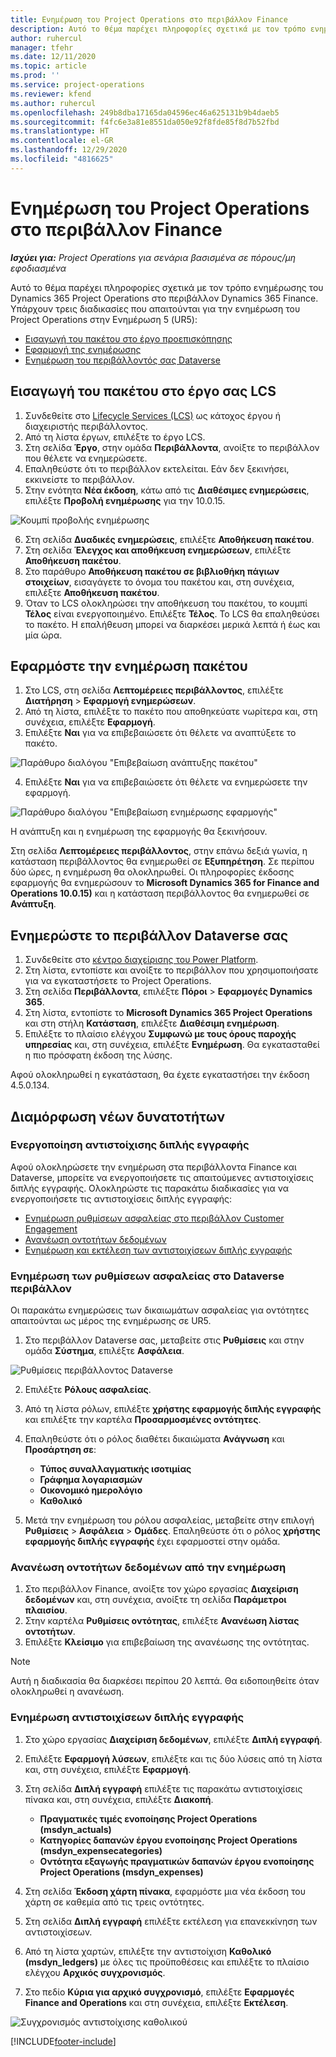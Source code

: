 ```yaml
---
title: Ενημέρωση του Project Operations στο περιβάλλον Finance
description: Αυτό το θέμα παρέχει πληροφορίες σχετικά με τον τρόπο ενημέρωσης του Project Operations στο περιβάλλον Dynamics 365 Finance.
author: ruhercul
manager: tfehr
ms.date: 12/11/2020
ms.topic: article
ms.prod: ''
ms.service: project-operations
ms.reviewer: kfend
ms.author: ruhercul
ms.openlocfilehash: 249b8dba17165da04596ec46a625131b9b4daeb5
ms.sourcegitcommit: f4fc6e3a81e8551da050e92f8fde85f8d7b52fbd
ms.translationtype: HT
ms.contentlocale: el-GR
ms.lasthandoff: 12/29/2020
ms.locfileid: "4816625"
---
```

# <a name="update-project-operations-in-your-finance-environment"></a>Ενημέρωση του Project Operations στο περιβάλλον Finance

_**Ισχύει για:** Project Operations για σενάρια βασισμένα σε πόρους/μη εφοδιασμένα_


Αυτό το θέμα παρέχει πληροφορίες σχετικά με τον τρόπο ενημέρωσης του Dynamics 365 Project Operations στο περιβάλλον Dynamics 365 Finance. Υπάρχουν τρεις διαδικασίες που απαιτούνται για την ενημέρωση του Project Operations στην Ενημέρωση 5 (UR5):

- [Εισαγωγή του πακέτου στο έργο προεπισκόπησης](#import)
- [Εφαρμογή της ενημέρωσης](#apply)
- [Ενημέρωση του περιβάλλοντός σας Dataverse](#update)

## <a name="import-the-package-into-your-lcs-project"></a><a name="import"></a>Εισαγωγή του πακέτου στο έργο σας LCS

1. Συνδεθείτε στο [Lifecycle Services (LCS)](https://lcs.dynamics.com/) ως κάτοχος έργου ή διαχειριστής περιβάλλοντος.
2. Από τη λίστα έργων, επιλέξτε το έργο LCS.
3. Στη σελίδα **Έργο**, στην ομάδα **Περιβάλλοντα**, ανοίξτε το περιβάλλον που θέλετε να ενημερώσετε.
4. Επαληθεύστε ότι το περιβάλλον εκτελείται. Εάν δεν ξεκινήσει, εκκινείστε το περιβάλλον.
5. Στην ενότητα **Νέα έκδοση**, κάτω από τις **Διαθέσιμες ενημερώσεις**, επιλέξτε **Προβολή ενημέρωσης** για την 10.0.15.

![Κουμπί προβολής ενημέρωσης](media/view-update.png)

6. Στη σελίδα **Δυαδικές ενημερώσεις**, επιλέξτε **Αποθήκευση πακέτου**.
7. Στη σελίδα **Έλεγχος και αποθήκευση ενημερώσεων**, επιλέξτε **Αποθήκευση πακέτου**.
8. Στο παράθυρο **Αποθήκευση πακέτου σε βιβλιοθήκη πάγιων στοιχείων**, εισαγάγετε το όνομα του πακέτου και, στη συνέχεια, επιλέξτε **Αποθήκευση πακέτου**.
9. Όταν το LCS ολοκληρώσει την αποθήκευση του πακέτου, το κουμπί **Τέλος** είναι ενεργοποιημένο. Επιλέξτε **Τέλος**. Το LCS θα επαληθεύσει το πακέτο. Η επαλήθευση μπορεί να διαρκέσει μερικά λεπτά ή έως και μία ώρα.


## <a name="apply-the-package-update"></a><a name="apply"></a>Εφαρμόστε την ενημέρωση πακέτου

1. Στο LCS, στη σελίδα **Λεπτομέρειες περιβάλλοντος**, επιλέξτε **Διατήρηση** > **Εφαρμογή ενημερώσεων**.
2. Από τη λίστα, επιλέξτε το πακέτο που αποθηκεύατε νωρίτερα και, στη συνέχεια, επιλέξτε **Εφαρμογή**.
3. Επιλέξτε **Ναι** για να επιβεβαιώσετε ότι θέλετε να αναπτύξετε το πακέτο.

![Παράθυρο διαλόγου "Επιβεβαίωση ανάπτυξης πακέτου"](media/confirm-package-deployment.png)

4. Επιλέξτε **Ναι** για να επιβεβαιώσετε ότι θέλετε να ενημερώσετε την εφαρμογή.

![Παράθυρο διαλόγου "Επιβεβαίωση ενημέρωσης εφαρμογής"](media/confirm-application-update.png)

Η ανάπτυξη και η ενημέρωση της εφαρμογής θα ξεκινήσουν. 

Στη σελίδα **Λεπτομέρειες περιβάλλοντος**, στην επάνω δεξιά γωνία, η κατάσταση περιβάλλοντος θα ενημερωθεί σε **Εξυπηρέτηση**. Σε περίπου δύο ώρες, η ενημέρωση θα ολοκληρωθεί. Οι πληροφορίες έκδοσης εφαρμογής θα ενημερώσουν το **Microsoft Dynamics 365 for Finance and Operations 10.0.15)** και η κατάσταση περιβάλλοντος θα ενημερωθεί σε **Ανάπτυξη**.


## <a name="update-your-dataverse-environment"></a><a name="update"></a>Ενημερώστε το περιβάλλον Dataverse σας

1. Συνδεθείτε στο [κέντρο διαχείρισης του Power Platform](https://admin.powerplatform.com/).
2. Στη λίστα, εντοπίστε και ανοίξτε το περιβάλλον που χρησιμοποιήσατε για να εγκαταστήσετε το Project Operations.
3. Στη σελίδα **Περιβάλλοντα**, επιλέξτε **Πόροι** > **Εφαρμογές Dynamics 365**.
4. Στη λίστα, εντοπίστε το **Microsoft Dynamics 365 Project Operations** και στη στήλη **Κατάσταση**, επιλέξτε **Διαθέσιμη ενημέρωση**.
5. Επιλέξτε το πλαίσιο ελέγχου **Συμφωνώ με τους όρους παροχής υπηρεσίας** και, στη συνέχεια, επιλέξτε **Ενημέρωση**. Θα εγκατασταθεί η πιο πρόσφατη έκδοση της λύσης.

Αφού ολοκληρωθεί η εγκατάσταση, θα έχετε εγκαταστήσει την έκδοση 4.5.0.134.

## <a name="configure-new-features"></a>Διαμόρφωση νέων δυνατοτήτων

### <a name="enable-dual-write-mapping"></a>Ενεργοποίηση αντιστοίχισης διπλής εγγραφής

Αφού ολοκληρώσετε την ενημέρωση στα περιβάλλοντα Finance και Dataverse, μπορείτε να ενεργοποιήσετε τις απαιτούμενες αντιστοιχίσεις διπλής εγγραφής. Ολοκληρώστε τις παρακάτω διαδικασίες για να ενεργοποιήσετε τις αντιστοιχίσεις διπλής εγγραφής:

- [Ενημέρωση ρυθμίσεων ασφαλείας στο περιβάλλον Customer Engagement](#security)
- [Ανανέωση οντοτήτων δεδομένων](#refresh)
- [Ενημέρωση και εκτέλεση των αντιστοιχίσεων διπλής εγγραφής](#run)

### <a name="update-security-settings-on-the-dataverse-environment"></a><a name="security"></a>Ενημέρωση των ρυθμίσεων ασφαλείας στο Dataverse περιβάλλον

Οι παρακάτω ενημερώσεις των δικαιωμάτων ασφαλείας για οντότητες απαιτούνται ως μέρος της ενημέρωσης σε UR5.

1. Στο περιβάλλον Dataverse σας, μεταβείτε στις **Ρυθμίσεις** και στην ομάδα **Σύστημα**, επιλέξτε **Ασφάλεια**.

![Ρυθμίσεις περιβάλλοντος Dataverse](media/Picture21.png)

2. Επιλέξτε **Ρόλους ασφαλείας**.
3. Από τη λίστα ρόλων, επιλέξτε **χρήστης εφαρμογής διπλής εγγραφής** και επιλέξτε την καρτέλα **Προσαρμοσμένες οντότητες**. 
4. Επαληθεύστε ότι ο ρόλος διαθέτει δικαιώματα **Ανάγνωση** και **Προσάρτηση σε**:

      - **Τύπος συναλλαγματικής ισοτιμίας**
      - **Γράφημα λογαριασμών** 
      - **Οικονομικό ημερολόγιο** 
      - **Καθολικό**

5. Μετά την ενημέρωση του ρόλου ασφαλείας, μεταβείτε στην επιλογή **Ρυθμίσεις** > **Ασφάλεια** > **Ομάδες**. Επαληθεύστε ότι ο ρόλος **χρήστης εφαρμογής διπλής εγγραφής** έχει εφαρμοστεί στην ομάδα. 

### <a name="refresh-data-entities-from-the-update"></a><a name="refresh"></a>Ανανέωση οντοτήτων δεδομένων από την ενημέρωση

1. Στο περιβάλλον Finance, ανοίξτε τον χώρο εργασίας **Διαχείριση δεδομένων** και, στη συνέχεια, ανοίξτε τη σελίδα **Παράμετροι πλαισίου**.
2. Στην καρτέλα **Ρυθμίσεις οντότητας**, επιλέξτε **Ανανέωση λίστας οντοτήτων**.
3. Επιλέξτε **Κλείσιμο** για επιβεβαίωση της ανανέωσης της οντότητας.

 > [!NOTE]
 > Αυτή η διαδικασία θα διαρκέσει περίπου 20 λεπτά. Θα ειδοποιηθείτε όταν ολοκληρωθεί η ανανέωση.

### <a name="update-dual-write-mappings"></a><a name="run"></a>Ενημέρωση αντιστοιχίσεων διπλής εγγραφής

1. Στο χώρο εργασίας **Διαχείριση δεδομένων**, επιλέξτε **Διπλή εγγραφή**.
2. Επιλέξτε **Εφαρμογή λύσεων**, επιλέξτε και τις δύο λύσεις από τη λίστα και, στη συνέχεια, επιλέξτε **Εφαρμογή**.
3. Στη σελίδα **Διπλή εγγραφή** επιλέξτε τις παρακάτω αντιστοιχίσεις πίνακα και, στη συνέχεια, επιλέξτε **Διακοπή**.

    - **Πραγματικές τιμές ενοποίησης Project Operations (msdyn_actuals)**
    - **Κατηγορίες δαπανών έργου ενοποίησης Project Operations (msdyn_expensecategories)**
    - **Οντότητα εξαγωγής πραγματικών δαπανών έργου ενοποίησης Project Operations (msdyn_expenses)**

4. Στη σελίδα **Έκδοση χάρτη πίνακα**, εφαρμόστε μια νέα έκδοση του χάρτη σε καθεμία από τις τρεις οντότητες.
5. Στη σελίδα **Διπλή εγγραφή** επιλέξτε εκτέλεση για επανεκκίνηση των αντιστοιχίσεων.
6. Από τη λίστα χαρτών, επιλέξτε την αντιστοίχιση **Καθολικό (msdyn_ledgers)** με όλες τις προϋποθέσεις και επιλέξτε το πλαίσιο ελέγχου **Αρχικός συγχρονισμός**. 
7. Στο πεδίο **Κύρια για αρχικό συγχρονισμό**, επιλέξτε **Εφαρμογές Finance and Operations** και στη συνέχεια, επιλέξτε **Εκτέλεση**.
 
 ![Συγχρονισμός αντιστοίχισης καθολικού](media/DW6.png)
 


[!INCLUDE[footer-include](../includes/footer-banner.md)]